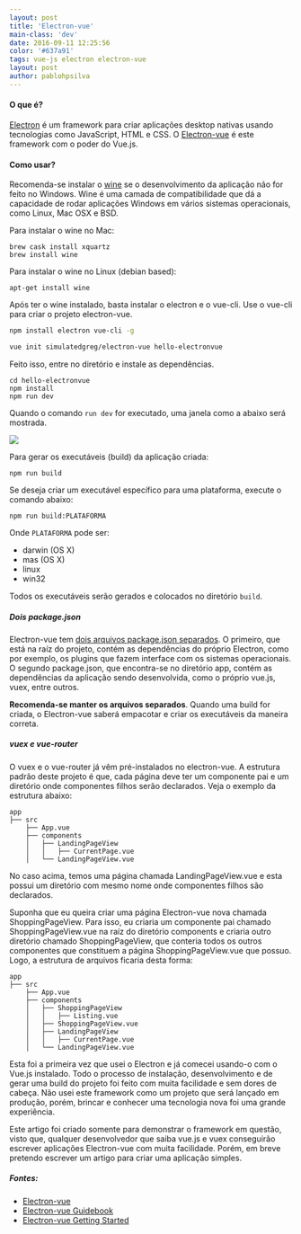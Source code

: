 ```yaml
---
layout: post
title: 'Electron-vue'
main-class: 'dev'
date: 2016-09-11 12:25:56 
color: '#637a91'
tags: vue-js electron electron-vue
layout: post
author: pablohpsilva
---
```


#### O que é?
[Electron](http://electron.atom.io/) é um framework para criar aplicações desktop nativas usando tecnologias como JavaScript, HTML e CSS. O [Electron-vue](https://github.com/SimulatedGREG/electron-vue) é este framework com o poder do Vue.js.

#### Como usar?
Recomenda-se instalar o [wine](https://www.winehq.org/) se o desenvolvimento da aplicação não for feito no Windows. Wine é uma camada de compatibilidade que dá a capacidade de rodar aplicações Windows em vários sistemas operacionais, como Linux, Mac OSX e BSD.

Para instalar o wine no Mac:
```
brew cask install xquartz
brew install wine
```

Para instalar o wine no Linux (debian based):
```
apt-get install wine
```

Após ter o wine instalado, basta instalar o electron e o vue-cli. Use o vue-cli para criar o projeto electron-vue.

```bash
npm install electron vue-cli -g

vue init simulatedgreg/electron-vue hello-electronvue
```

Feito isso, entre no diretório e instale as dependências.

```
cd hello-electronvue
npm install
npm run dev
```

Quando o comando ``run dev`` for executado, uma janela como a abaixo será mostrada.

![](/content/images/2016/09/Screen-Shot-2016-09-03-at-9-29-09-AM.png)

Para gerar os executáveis (build) da aplicação criada:
```
npm run build
```
Se deseja criar um executável específico para uma plataforma, execute o comando abaixo:
```
npm run build:PLATAFORMA
```

Onde ``PLATAFORMA`` pode ser:

 * darwin (OS X)
 * mas (OS X)
 * linux 
 * win32

Todos os executáveis serão gerados e colocados no diretório ``build``.

##### Dois package.json
Electron-vue tem [dois arquivos package.json separados](https://simulatedgreg.gitbooks.io/electron-vue/content/docs/project_structure.html). O primeiro, que está na raíz do projeto, contém as dependências do próprio Electron, como por exemplo, os plugins que fazem interface com os sistemas operacionais.
O segundo package.json, que encontra-se no diretório app, contém as dependências da aplicação sendo desenvolvida, como o próprio vue.js, vuex, entre outros.

**Recomenda-se manter os arquivos separados**. Quando uma build for criada, o Electron-vue saberá empacotar e criar os executáveis da maneira correta.

##### vuex e vue-router
O vuex e o vue-router já vêm pré-instalados no electron-vue. A estrutura padrão deste projeto é que, cada página deve ter um componente pai e um diretório onde componentes filhos serão declarados. Veja o exemplo da estrutura abaixo:
```
app
├── src
    ├── App.vue
    ├── components
    │   ├── LandingPageView
    │   │   ├── CurrentPage.vue
    │   └── LandingPageView.vue
```

No caso acima, temos uma página chamada LandingPageView.vue e esta possui um diretório com mesmo nome onde componentes filhos são declarados.

Suponha que eu queira criar uma página Electron-vue nova chamada ShoppingPageView. Para isso, eu criaria um componente pai chamado ShoppingPageView.vue na raíz do diretório components e criaria outro diretório chamado ShoppingPageView, que conteria todos os outros componentes que constituem a página ShoppingPageView.vue que possuo. Logo, a estrutura de arquivos ficaria desta forma:

```
app
├── src
    ├── App.vue
    ├── components
    │   ├── ShoppingPageView
    │   │   ├── Listing.vue
    │   ├── ShoppingPageView.vue
    │   ├── LandingPageView
    │   │   ├── CurrentPage.vue
    │   └── LandingPageView.vue
```



Esta foi a primeira vez que usei o Electron e já comecei usando-o com o Vue.js instalado. Todo o processo de instalação, desenvolvimento e de gerar uma build do projeto foi feito com muita facilidade e sem dores de cabeça. Não usei este framework como um projeto que será lançado em produção, porém, brincar e conhecer uma tecnologia nova foi uma grande experiência.

Este artigo foi criado somente para demonstrar o framework em questão, visto que, qualquer desenvolvedor que saiba vue.js e vuex conseguirão escrever aplicações Electron-vue com muita facilidade. Porém, em breve pretendo escrever um artigo para criar uma aplicação simples.

##### Fontes:

* [Electron-vue](https://github.com/SimulatedGREG/electron-vue)
* [Electron-vue Guidebook](https://www.gitbook.com/book/simulatedgreg/electron-vue/details)
* [Electron-vue Getting Started](https://simulatedgreg.gitbooks.io/electron-vue/content/docs/getting_started.html)
